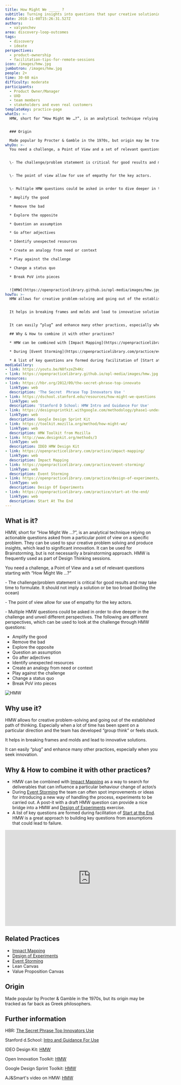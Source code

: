```yaml
---
title: How Might We _____ ?
subtitle: Turning insights into questions that spur creative solutioning
date: 2018-11-08T15:26:31.527Z
authors:
  - valyonchev
area: discovery-loop-outcomes
tags:
  - discovery
  - ideate
perspectives:
  - product-ownership
  - facilitation-tips-for-remote-sessions
icon: /images/hmw.jpg
jumbotron: /images/hmw.jpg
people: 2+
time: 30-60 min
difficulty: moderate
participants:
  - Product Owner/Manager
  - UXD
  - team members
  - stakeholders and even real customers
templateKey: practice-page
whatIs: >-
  HMW, short for “How Might We …?”, is an analytical technique relying on actionable questions asked from a particular point of view on a specific problem. They can be used to spur creative problem solving and produce insights, which lead to significant innovation. It can be used for Brainstorming, but is not necessarily a brainstorming approach. HMW is frequently used as part of Design Thinking sessions.


  ### Origin

  Made popular by Procter & Gamble in the 1970s, but origin may be tracked as far back as Greek philosophers 
whyDo: >-
  You need a challenge, a Point of View and a set of relevant questions starting with “How Might We …?”


  \- The challenge/problem statement is critical for good results and may take time to formulate. It should not imply a solution or be too broad (boiling the ocean)


  \- The point of view allow for use of empathy for the key actors.


  \- Multiple HMW questions could be asked in order to dive deeper in the challenge and unveil different perspectives. The following are different perspectives, which can be used to look at the challenge through HMW questions:

  * Amplify the good

  * Remove the bad

  * Explore the opposite

  * Question an assumption

  * Go after adjectives 

  * Identify unexpected resources

  * Create an analogy from need or context

  * Play against the challenge

  * Change a status quo

  * Break PoV into pieces


  ![HMW](https://openpracticelibrary.github.io/opl-media/images/hmw.jpg)
howTo: >-
  HMW allows for creative problem-solving and going out of the established path of thinking. Especially when a lot of time has been spent on a particular direction and the team has developed “group think” or feels stuck.


  It helps in breaking frames and molds and lead to innovative solutions. 


  It can easily “plug” and enhance many other practices, especially when you seek innovation.

  ## Why & How to combine it with other practices?

  * HMW can be combined with [Impact Mapping](https://openpracticelibrary.com/practice/impact-mapping/) as a way to search for deliverables that can influence a particular behaviour change of actor/s

  * During [Event Storming](https://openpracticelibrary.com/practice/event-storming/) the team can often spot improvements or ideas for introducing a new way of handling the process, experiments to be carried out. A post-it with a draft HMW question can provide a nice bridge into a HMW and [Design of Experiments](https://openpracticelibrary.com/practice/design-of-experiments/) exercise.

  * A list of key questions are formed during facilitation of [Start at the End](https://openpracticelibrary.com/practice/start-at-the-end/).  HMW is a great approach to building key questions from assumptions that could lead to failure.
mediaGallery:
- link: https://youtu.be/N8fxzeZh4Kc
- link: https://openpracticelibrary.github.io/opl-media/images/hmw.jpg
resources:
- link: https://hbr.org/2012/09/the-secret-phrase-top-innovato
  linkType: web
  description: 'The Secret  Phrase Top Innovators Use '
- link: https://dschool.stanford.edu/resources/how-might-we-questions
  linkType: web
  description: 'Stanford D School: HMW Intro and Guidance For Use'
- link: https://designsprintkit.withgoogle.com/methodology/phase1-understand/how-might-we
  linkType: web
  description: Google Design Sprint Kit
- link: https://toolkit.mozilla.org/method/how-might-we/
  linkType: web
  description: HMW Toolkit from Mozilla
- link: http://www.designkit.org/methods/3
  linkType: web
  description: IDEO HMW Design Kit
- link: https://openpracticelibrary.com/practice/impact-mapping/
  linkType: web
  description: Impact Mapping
- link: https://openpracticelibrary.com/practice/event-storming/
  linkType: web
  description: Event Storming
- link: https://openpracticelibrary.com/practice/design-of-experiments/
  linkType: web
  description: Design Of Experiments
- link: https://openpracticelibrary.com/practice/start-at-the-end/
  linkType: web
  description: Start At The End
---
```

## What is it?

HMW, short for “How Might We …?”, is an analytical technique relying on actionable questions asked from a particular point of view on a specific problem. They can be used to spur creative problem solving and produce insights, which lead to significant innovation. It can be used for Brainstorming, but is not necessarily a brainstorming approach. HMW is frequently used as part of Design Thinking sessions.

You need a challenge, a Point of View and a set of relevant questions starting with “How Might We …?”

\- The challenge/problem statement is critical for good results and may take time to formulate. It should not imply a solution or be too broad (boiling the ocean)

\- The point of view allow for use of empathy for the key actors.

\- Multiple HMW questions could be asked in order to dive deeper in the challenge and unveil different perspectives. The following are different perspectives, which can be used to look at the challenge through HMW questions:

* Amplify the good
* Remove the bad
* Explore the opposite
* Question an assumption
* Go after adjectives
* Identify unexpected resources
* Create an analogy from need or context
* Play against the challenge
* Change a status quo
* Break PoV into pieces

![HMW](/images/hmw.jpg)

## Why use it?

HMW allows for creative problem-solving and going out of the established path of thinking. Especially when a lot of time has been spent on a particular direction and the team has developed “group think” or feels stuck.

It helps in breaking frames and molds and lead to innovative solutions.

It can easily “plug” and enhance many other practices, especially when you seek innovation.

## Why & How to combine it with other practices?

* HMW can be combined with [Impact Mapping](https://openpracticelibrary.com/practice/impact-mapping/) as a way to search for deliverables that can influence a particular behaviour change of actor/s
* During [Event Storming](https://openpracticelibrary.com/practice/event-storming/) the team can often spot improvements or ideas for introducing a new way of handling the process, experiments to be carried out. A post-it with a draft HMW question can provide a nice bridge into a HMW and [Design of Experiments](https://openpracticelibrary.com/practice/design-of-experiments/) exercise.
* A list of key questions are formed during facilitation of [Start at the End](https://openpracticelibrary.com/practice/start-at-the-end/).  HMW is a great approach to building key questions from assumptions that could lead to failure.

<iframe width="560" height="315" src="https://www.youtube.com/embed/N8fxzeZh4Kc" frameborder="0" allow="accelerometer; autoplay; encrypted-media; gyroscope; picture-in-picture" allowfullscreen></iframe>

## Related Practices

* [Impact Mapping](https://openpracticelibrary.com/practice/impact-mapping/)
* [Design of Experiments](https://openpracticelibrary.com/practice/design-of-experiments/)
* [Event Storming](https://openpracticelibrary.com/practice/event-storming/)
* Lean Canvas
* Value Proposition Canvas

## Origin

Made popular by Procter & Gamble in the 1970s, but its origin may be tracked as far back as Greek philosophers.

## Further information

HBR: [The Secret  Phrase Top Innovators Use ](https://hbr.org/2012/09/the-secret-phrase-top-innovato)

Stanford d.School: [Intro and Guidance For Use](https://dschool.stanford.edu/resources/how-might-we-questions)

IDEO Design Kit: [HMW](http://www.designkit.org/methods/3)

Open Innovation Toolkit: [HMW](https://toolkit.mozilla.org/method/how-might-we/)

Google Design Sprint Toolkit: [HMW](https://designsprintkit.withgoogle.com/methodology/phase1-understand/how-might-we)

AJ&Smart's video on HMW: [HMW](https://www.youtube.com/watch?v=sRGk5oKXgCk)

